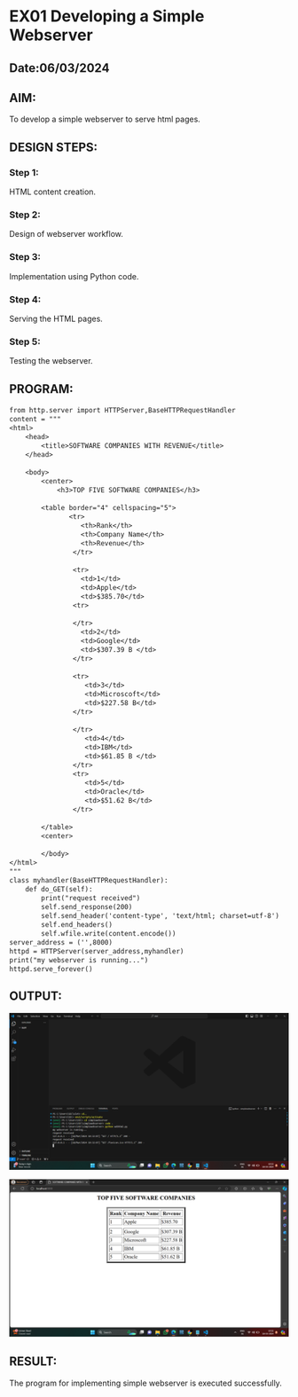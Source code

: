 # EX01 Developing a Simple Webserver
## Date:06/03/2024

## AIM:
To develop a simple webserver to serve html pages.

## DESIGN STEPS:
### Step 1: 
HTML content creation.

### Step 2:
Design of webserver workflow.

### Step 3:
Implementation using Python code.

### Step 4:
Serving the HTML pages.

### Step 5:
Testing the webserver.

## PROGRAM:

```
from http.server import HTTPServer,BaseHTTPRequestHandler
content = """
<html>
    <head>
        <title>SOFTWARE COMPANIES WITH REVENUE</title> 
    </head>

    <body>
        <center>
            <h3>TOP FIVE SOFTWARE COMPANIES</h3>
        
        <table border="4" cellspacing="5">
               <tr>
                  <th>Rank</th>
                  <th>Company Name</th>
                  <th>Revenue</th>
                </tr>

                <tr>
                  <td>1</td>
                  <td>Apple</td>
                  <td>$385.70</td>
                <tr>

                </tr>
                  <td>2</td>
                  <td>Google</td>
                  <td>$307.39 B </td>
                </tr>

                <tr>    
                   <td>3</td>
                   <td>Microscoft</td>
                   <td>$227.58 B</td>
                </tr>    
                
                </tr>
                   <td>4</td>
                   <td>IBM</td>
                   <td>$61.85 B </td>
                </tr>
                <tr>
                   <td>5</td>
                   <td>Oracle</td>
                   <td>$51.62 B</td>
                </tr>

        </table>
        <center>
            
        </body>
</html>
"""
class myhandler(BaseHTTPRequestHandler):
    def do_GET(self):
        print("request received")
        self.send_response(200)
        self.send_header('content-type', 'text/html; charset=utf-8')
        self.end_headers()
        self.wfile.write(content.encode())
server_address = ('',8000)
httpd = HTTPServer(server_address,myhandler)
print("my webserver is running...")
httpd.serve_forever()

```
## OUTPUT:

![alt text](<Screenshot 2024-03-18 103326.png>)

![alt text](<Screenshot 2024-03-18 103224.png>)

## RESULT:
The program for implementing simple webserver is executed successfully.
